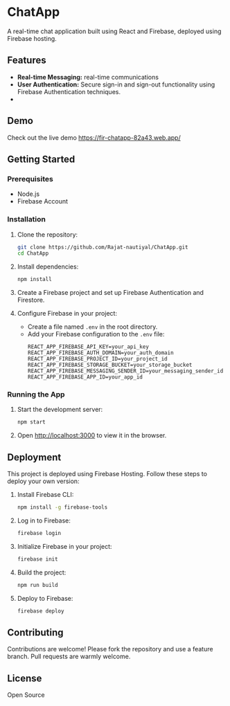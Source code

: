 # ChatApp

A real-time chat application built using React and Firebase, deployed using Firebase hosting.

## Features

- **Real-time Messaging:** real-time communications
- **User Authentication:** Secure sign-in and sign-out functionality using Firebase Authentication techniques.
- 
## Demo

Check out the live demo https://fir-chatapp-82a43.web.app/

## Getting Started

### Prerequisites

- Node.js
- Firebase Account

### Installation

1. Clone the repository:
    ```bash
    git clone https://github.com/Rajat-nautiyal/ChatApp.git
    cd ChatApp
    ```

2. Install dependencies:
    ```bash
    npm install
    ```

3. Create a Firebase project and set up Firebase Authentication and Firestore.

4. Configure Firebase in your project:
    - Create a file named `.env` in the root directory.
    - Add your Firebase configuration to the `.env` file:
        ```
        REACT_APP_FIREBASE_API_KEY=your_api_key
        REACT_APP_FIREBASE_AUTH_DOMAIN=your_auth_domain
        REACT_APP_FIREBASE_PROJECT_ID=your_project_id
        REACT_APP_FIREBASE_STORAGE_BUCKET=your_storage_bucket
        REACT_APP_FIREBASE_MESSAGING_SENDER_ID=your_messaging_sender_id
        REACT_APP_FIREBASE_APP_ID=your_app_id
        ```

### Running the App

1. Start the development server:
    ```bash
    npm start
    ```

2. Open [http://localhost:3000](http://localhost:3000) to view it in the browser.

## Deployment

This project is deployed using Firebase Hosting. Follow these steps to deploy your own version:

1. Install Firebase CLI:
    ```bash
    npm install -g firebase-tools
    ```

2. Log in to Firebase:
    ```bash
    firebase login
    ```

3. Initialize Firebase in your project:
    ```bash
    firebase init
    ```

4. Build the project:
    ```bash
    npm run build
    ```

5. Deploy to Firebase:
    ```bash
    firebase deploy
    ```

## Contributing

Contributions are welcome! Please fork the repository and use a feature branch. Pull requests are warmly welcome.

## License

Open Source
